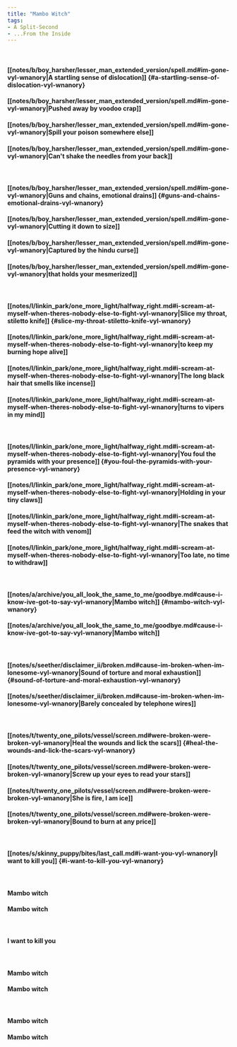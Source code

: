 ```yaml
---
title: "Mambo Witch"
tags:
- A Split-Second
- ...From the Inside
---
```

&nbsp;
#### [[notes/b/boy_harsher/lesser_man_extended_version/spell.md#im-gone-vyl-wnanory|A startling sense of dislocation]] {#a-startling-sense-of-dislocation-vyl-wnanory}
#### [[notes/b/boy_harsher/lesser_man_extended_version/spell.md#im-gone-vyl-wnanory|Pushed away by voodoo crap]]
#### [[notes/b/boy_harsher/lesser_man_extended_version/spell.md#im-gone-vyl-wnanory|Spill your poison somewhere else]]
#### [[notes/b/boy_harsher/lesser_man_extended_version/spell.md#im-gone-vyl-wnanory|Can't shake the needles from your back]]
&nbsp;
#### [[notes/b/boy_harsher/lesser_man_extended_version/spell.md#im-gone-vyl-wnanory|Guns and chains, emotional drains]] {#guns-and-chains-emotional-drains-vyl-wnanory}
#### [[notes/b/boy_harsher/lesser_man_extended_version/spell.md#im-gone-vyl-wnanory|Cutting it down to size]]
#### [[notes/b/boy_harsher/lesser_man_extended_version/spell.md#im-gone-vyl-wnanory|Captured by the hindu curse]]
#### [[notes/b/boy_harsher/lesser_man_extended_version/spell.md#im-gone-vyl-wnanory|that holds your mesmerized]]
&nbsp;
#### [[notes/l/linkin_park/one_more_light/halfway_right.md#i-scream-at-myself-when-theres-nobody-else-to-fight-vyl-wnanory|Slice my throat, stiletto knife]] {#slice-my-throat-stiletto-knife-vyl-wnanory}
#### [[notes/l/linkin_park/one_more_light/halfway_right.md#i-scream-at-myself-when-theres-nobody-else-to-fight-vyl-wnanory|to keep my burning hope alive]]
#### [[notes/l/linkin_park/one_more_light/halfway_right.md#i-scream-at-myself-when-theres-nobody-else-to-fight-vyl-wnanory|The long black hair that smells like incense]]
#### [[notes/l/linkin_park/one_more_light/halfway_right.md#i-scream-at-myself-when-theres-nobody-else-to-fight-vyl-wnanory|turns to vipers in my mind]]
&nbsp;
#### [[notes/l/linkin_park/one_more_light/halfway_right.md#i-scream-at-myself-when-theres-nobody-else-to-fight-vyl-wnanory|You foul the pyramids with your presence]] {#you-foul-the-pyramids-with-your-presence-vyl-wnanory}
#### [[notes/l/linkin_park/one_more_light/halfway_right.md#i-scream-at-myself-when-theres-nobody-else-to-fight-vyl-wnanory|Holding in your tiny claws]]
#### [[notes/l/linkin_park/one_more_light/halfway_right.md#i-scream-at-myself-when-theres-nobody-else-to-fight-vyl-wnanory|The snakes that feed the witch with venom]]
#### [[notes/l/linkin_park/one_more_light/halfway_right.md#i-scream-at-myself-when-theres-nobody-else-to-fight-vyl-wnanory|Too late, no time to withdraw]]
&nbsp;
#### [[notes/a/archive/you_all_look_the_same_to_me/goodbye.md#cause-i-know-ive-got-to-say-vyl-wnanory|Mambo witch]] {#mambo-witch-vyl-wnanory}
#### [[notes/a/archive/you_all_look_the_same_to_me/goodbye.md#cause-i-know-ive-got-to-say-vyl-wnanory|Mambo witch]]
&nbsp;
#### [[notes/s/seether/disclaimer_ii/broken.md#cause-im-broken-when-im-lonesome-vyl-wnanory|Sound of torture and moral exhaustion]] {#sound-of-torture-and-moral-exhaustion-vyl-wnanory}
#### [[notes/s/seether/disclaimer_ii/broken.md#cause-im-broken-when-im-lonesome-vyl-wnanory|Barely concealed by telephone wires]]
&nbsp;
#### [[notes/t/twenty_one_pilots/vessel/screen.md#were-broken-were-broken-vyl-wnanory|Heal the wounds and lick the scars]] {#heal-the-wounds-and-lick-the-scars-vyl-wnanory}
#### [[notes/t/twenty_one_pilots/vessel/screen.md#were-broken-were-broken-vyl-wnanory|Screw up your eyes to read your stars]]
#### [[notes/t/twenty_one_pilots/vessel/screen.md#were-broken-were-broken-vyl-wnanory|She is fire, I am ice]]
#### [[notes/t/twenty_one_pilots/vessel/screen.md#were-broken-were-broken-vyl-wnanory|Bound to burn at any price]]
&nbsp;
#### [[notes/s/skinny_puppy/bites/last_call.md#i-want-you-vyl-wnanory|I want to kill you]] {#i-want-to-kill-you-vyl-wnanory}
&nbsp;
#### Mambo witch
#### Mambo witch
&nbsp;
#### I want to kill you
&nbsp;
#### Mambo witch
#### Mambo witch
&nbsp;
#### Mambo witch
#### Mambo witch

